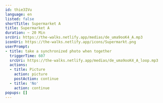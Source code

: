 ```yaml
---
id: thie3IVu
language: en
listed: false
shortTitle: Supermarket A
title: Supermarket A
duration: ~ 20 Min
srcUri: https://the-walks.netlify.app/medias/de_uma9ooK4_A.mp3
iconUri: https://the-walks.netlify.app/icons/Supermarkt.png
userPrompt: 
- title: take a synchronized photo when together
  triggerTime: 607
  srcUri: https://the-walks.netlify.app/medias/de_uma9ooK4_A_loop.mp3
  actions:
  - title: Picture
    action: picture
    postAction: continue
  - title: 'No'
    action: continue
popups: []
---
```



